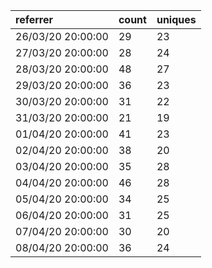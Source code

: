 | referrer          | count | uniques |
| :---------------- | :---- | :------ |
| 26/03/20 20:00:00 | 29    | 23      |
| 27/03/20 20:00:00 | 28    | 24      |
| 28/03/20 20:00:00 | 48    | 27      |
| 29/03/20 20:00:00 | 36    | 23      |
| 30/03/20 20:00:00 | 31    | 22      |
| 31/03/20 20:00:00 | 21    | 19      |
| 01/04/20 20:00:00 | 41    | 23      |
| 02/04/20 20:00:00 | 38    | 20      |
| 03/04/20 20:00:00 | 35    | 28      |
| 04/04/20 20:00:00 | 46    | 28      |
| 05/04/20 20:00:00 | 34    | 25      |
| 06/04/20 20:00:00 | 31    | 25      |
| 07/04/20 20:00:00 | 30    | 20      |
| 08/04/20 20:00:00 | 36    | 24      |